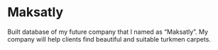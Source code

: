 # Maksatly
Built database of my future company that I named as “Maksatly”. My company will help clients find beautiful and suitable turkmen carpets.
